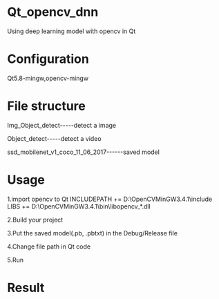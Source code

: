 # Qt_opencv_dnn
Using deep learning model with opencv in Qt

# Configuration
Qt5.8-mingw,opencv-mingw

# File structure
Img_Object_detect-----detect a image

Object_detect-----detect a video

ssd_mobilenet_v1_coco_11_06_2017------saved model


# Usage
1.import opencv to Qt
INCLUDEPATH += D:\OpenCVMinGW3.4.1\include
LIBS += D:\OpenCVMinGW3.4.1\bin\libopencv_*.dll

2.Build your project

3.Put the saved model(.pb, .pbtxt) in the Debug/Release file

4.Change file path in Qt code

5.Run

# Result
